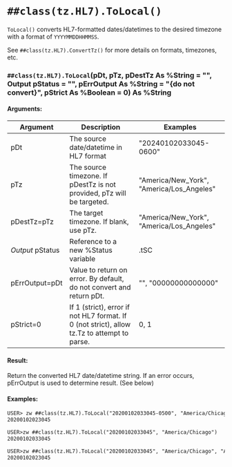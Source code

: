 # `##class(tz.HL7).ToLocal()`

`ToLocal()` converts HL7-formatted dates/datetimes to the desired timezone with a format of `YYYYMMDDHHMMSS`.

See `##class(tz.HL7).ConvertTz()` for more details on formats, timezones, etc.

### `##class(tz.HL7).ToLocal`(pDt, pTz, pDestTz As %String = "", Output pStatus = "", pErrOutput As %String = "{do not convert}", pStrict As %Boolean = 0) As %String


#### Arguments:

| Argument         | Description                                                            | Examples                                                |
|----------        |-------------                                                           |----------                                               |
| pDt              | The source date/datetime in HL7 format                                 | "20240102033045-0600"                                   |
| pTz              | The source timezone. If pDestTz is not provided, pTz will be targeted. | "America/New_York", "America/Los_Angeles"               |
| pDestTz=pTz      | The target timezone. If blank, use pTz.                                | "America/New_York", "America/Los_Angeles"               |
| *Output* pStatus | Reference to a new %Status variable                                    | .tSC                                                    |
| pErrOutput=pDt   | Value to return on error.  By default, do not convert and return pDt.  | "", "00000000000000"                                    |
| pStrict=0        | If 1 (strict), error if not HL7 format. If 0 (not strict), allow tz.Tz to attempt to parse.| 0, 1                             |

#### Result:
Return the converted HL7 date/datetime string.  If an error occurs, pErrOutput is used to determine result. (See below)

#### Examples:

```cls
USER> zw ##class(tz.HL7).ToLocal("20200102033045-0500", "America/Chicago")
20200102023045

USER>zw ##class(tz.HL7).ToLocal("20200102033045", "America/Chicago")
20200102033045

USER>zw ##class(tz.HL7).ToLocal("20200102033045", "America/Chicago", "America/Denver")
20200102023045
```